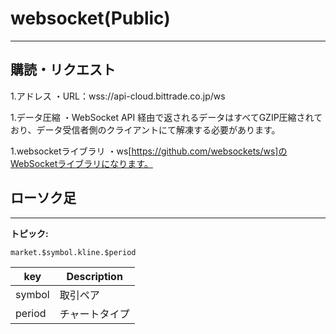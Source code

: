 # websocket(Public)
--------------------------------------

## 購読・リクエスト

1.アドレス
・URL：wss://api-cloud.bittrade.co.jp/ws

1.データ圧縮
・WebSocket API 経由で返されるデータはすべてGZIP圧縮されており、データ受信者側のクライアントにて解凍する必要があります。

1.websocketライブラリ
・ws[https://github.com/websockets/ws]のWebSocketライブラリになります。


## ローソク足
--------------------------------------
**トピック:**
```
market.$symbol.kline.$period
```

key | Description
------------ | ------------
symbol | 取引ペア
period | チャートタイプ

